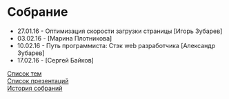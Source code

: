 # Собрание
<ul>
	<li>27.01.16 - Оптимизация скорости загрузки страницы [Игорь Зубарев]</li>
	<li>03.02.16 - [Марина Плотникова]</li>
	<li>10.02.16 - Путь программиста: Стэк web разработчика [Александр Зубарев]</li>
	<li>17.02.16 - [Сергей Байков]</li>
</ul>
<a href="topics.md">Список тем</a><br>
<a href="presentation.md">Список презентаций</a><br>
<a href="history.md">История собраний</a>
